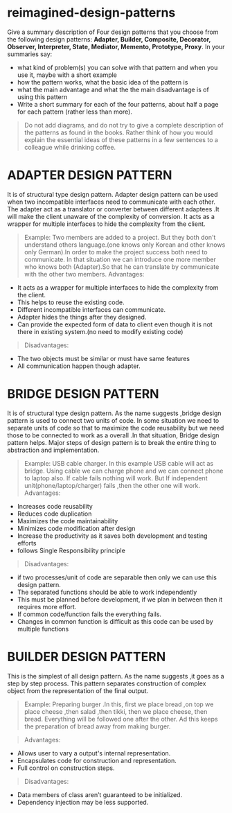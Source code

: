# reimagined-design-patterns

Give a summary description of Four design patterns that you choose from the following design patterns: **Adapter,  Builder, Composite, Decorator, Observer, Interpreter, State, Mediator, Memento, Prototype, Proxy**. In your summaries say:

- what kind of problem(s) you can solve with that pattern and when you use it, maybe with a short example
- how the pattern works, what the basic idea of the pattern is
- what the main advantage and what the the main disadvantage is of using this pattern
- Write a short summary for each of the four patterns, about half a page for each pattern (rather less than more). 

> Do not add diagrams, and do not try to give a complete description of the patterns as found in the books. Rather think of how you would explain the essential ideas of these patterns in a few sentences to a colleague while drinking coffee.

# ADAPTER DESIGN PATTERN
It is of structural type design pattern. Adapter design pattern can be used when two incompatible interfaces need to communicate with each other.  The adapter act as a translator or converter between different adaptees .It will make the client unaware of the complexity of conversion. It acts as a wrapper for multiple interfaces to hide the complexity from the client.
> Example: Two members are added to a project. But they both don't understand others language.(one knows only Korean and other knows only German).In order to make the project success both need to communicate.
In that situation we can introduce one more member who knows both (Adapter).So that he can translate by communicate with the other two members.
> Advantages:
- It acts as a wrapper for multiple interfaces to hide the complexity from the client.
- This helps to reuse the existing code.
- Different incompatible interfaces can communicate.
- Adapter hides the things after they designed.
- Can provide the expected form of data to client even though it is not there in existing system.(no need to modify existing code)
> Disadvantages:
- The two objects must be similar or must have same features
- All communication happen though adapter.

# BRIDGE DESIGN PATTERN
It is of structural type design pattern. As the name suggests ,bridge design pattern is used to connect two units of code. In some situation we need to separate units of code so that to maximize the code reusability but we need those to be connected to work as a overall .In that situation, Bridge design pattern helps. Major steps of design pattern is to break the entire thing to abstraction and implementation.

> Example: USB cable charger. In this example USB cable will act as bridge. Using cable we can charge phone and we can connect phone to laptop also. If cable fails nothing will work. But If independent unit(phone/laptop/charger) fails ,then the other one will work.
> Advantages:
- Increases code reusability
- Reduces code duplication
- Maximizes the code maintainability
- Minimizes code modification after design
- Increase the productivity as it saves both development and testing efforts 
- follows Single Responsibility principle

> Disadvantages:
- if two processes/unit of code are separable then only we can use this design pattern.
- The separated functions should be able to work independently
- This must be planned before development, if we plan in between then it requires more effort.
- If common code/function fails the everything fails.
- Changes in common function is difficult as this code can be used by multiple functions

# BUILDER DESIGN PATTERN
This is the simplest of all design pattern. As the name suggests ,it goes as a step by step process. This pattern separates construction of complex object from the representation of the final output.
> Example: Preparing burger .In this, first we place bread ,on top we place cheese ,then salad ,then tikki, then we place cheese, then bread. Everything will be followed one after the other. Ad this keeps the preparation of bread away from making burger.

> Advantages:
- Allows user to vary a output's internal representation.
- Encapsulates code for construction and representation.
- Full control on construction steps.

> Disadvantages:
- Data members of class aren’t guaranteed to be initialized.
- Dependency injection may be less supported.

